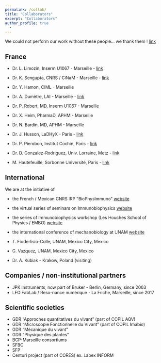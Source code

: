 ```yaml
---
permalink: /collab/
title: "Collaborators"
excerpt: "Collaborators"
author_profile: true
  - 
---
```


We could not perform our work without these people... we thank them ! [link](https://www.youtube.com/watch?v=ebBjGp7QOGc)

## France
- Dr. L. Limozin, Inserm U1067 - Marseille - [link](https://laurentlimozin.wordpress.com/)
- Dr. K. Sengupta, CNRS / CiNaM - Marseille - [link](https://www.cinam.univ-mrs.fr/cinam/le-centre/annuaire/fiche-personnel/?idu=184)
- Dr. Y. Hamon, CIML - Marseille
- Dr. A. Dumètre, LAI - Marseille - [link](https://mamacoolp.wixsite.com/coolp)

- Dr. P. Robert, MD, Inserm U1067 - Marseille
- Dr. X. Heim, PharmaD, APHM - Marseille
- Dr. N. Bardin, MD, APHM - Marseille

- Dr. J. Husson, LaDHyX - Paris - [link](https://cellmechanics.jimdofree.com/)
- Dr. P. Pierobon, Institut Cochin, Paris - [link](https://institutcochin.fr/annuaire/paolo-pierobon)
- Dr. D. Gonzalez-Rodriguez, Univ. Lorraine, Metz - [link](https://lcp-a2mc.univ-lorraine.fr/membres/enseignants-chercheurs/gonzalez-rodriguez-d.)
- M. Hautefeuille, Sorbonne Université, Paris - [link](https://www.ibps.sorbonne-universite.fr/fr/IBPS/annuaire/14269-Mathieu-Hautefeuille)

<!-- 
- Dr. P. Legembre, Inserm, Rennes.
- Dr. C. Boyer, CIML - Marseille
- Pr. L. Counillon, TIANP - Nice
- Dr. T. Lecuit, IBDM, Marseille
- Dr. P. Golstein, CIML, Marseille 
-->

## International

We are at the initiative of 
- the French / Mexican CNRS IRP "BioPhysImmuno" [website](https://biophysimmuno.wordpress.com/)
- the virtual series of seminars on Immunobiophysics [website](https://immunobiophysics.org/)
- the series of Immunobiophysics workshop (Les Houches School of Physics / EMBO) [website](https://immunobiophysics.org/)
- the international conference of mechanobiology at UNAM [website](https://www.lansbiodyt.unam.mx/src/img/eventos/2024/ISCMEBIT-2024.pdf)

- T. Fioderlisio-Colle, UNAM, Mexico City, Mexico
- G. Vazquez, UNAM, Mexico City, Mexico
- Dr. A. Kubiak - Krakow, Poland (visiting)

<!-- 
- M. Hautefeuille, UNAM, Mexico City, Mexico
- Pr. E. Evans, UBC - Vancouver, Canada
- Dr. K. Kinoshita, Boston University, Boston, USA
- Dr. C. M. Franz - Ando’s lab, Japan 
-->

## Companies / non-institutional partners
- JPK Instruments, now part of Bruker - Berlin, Germany, since 2003 
- LFO FabLab / Reso-nance numérique - La Friche, Marseille, since 2017 

## Scientific societies
- GDR “Approches quantitatives du vivant” (part of COPIL AQV)
- GDR “Microscopie Fonctionnelle du Vivant” (part of COPIL Imabio)
- GDR “Mécanique du vivant”
- GDR "Physique des plantes"
- BCP-Marseille consortiums
- SFBC
- SFP 
- Centuri project (part of CORES) ex. Labex INFORM

<!-- 
  - OMNT 
-->
